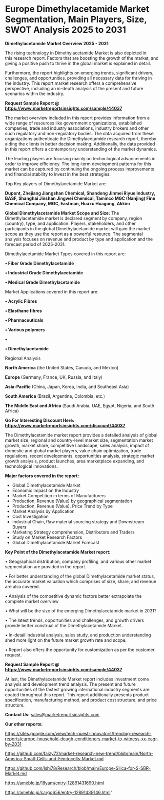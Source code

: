 # Europe Dimethylacetamide Market Segmentation, Main Players, Size, SWOT Analysis 2025 to 2031

<Strong> Dimethylacetamide Market Overview 2025 - 2031</strong>

The rising technology in Dimethylacetamide Market is also depicted in this research report. Factors that are boosting the growth of the market, and giving a positive push to thrive in the global market is explained in detail.

Furthermore, the report highlights on emerging trends, significant drivers, challenges, and opportunities, providing all necessary data for thriving in the industry. This report market research offers a comprehensive perspective, including an in-depth analysis of the present and future scenarios within the industry.

<strong>Request Sample Report @ <a href=https://www.marketreportsinsights.com/sample/44037>https://www.marketreportsinsights.com/sample/44037</a></strong>

The market overview included in this report provides information from a wide range of resources like government organizations, established companies, trade and industry associations, industry brokers and other such regulatory and non-regulatory bodies. The data acquired from these organizations authenticate the Dimethylacetamide research report, thereby aiding the clients in better decision making. Additionally, the data provided in this report offers a contemporary understanding of the market dynamics.

The leading players are focusing mainly on technological advancements in order to improve efficiency. The long-term development patterns for this market can be captured by continuing the ongoing process improvements and financial stability to invest in the best strategies.

Top Key players of Dimethylacetamide Market are:

<strong>Dupont, Zhejiang Jiangshan Chemical, Shandong Jinmei Riyue Industry, BASF, Shanghai Jinshan Jingwei Chemical, Taminco MGC (Nanjing) Fine Chemical Company, MGC, Eastman, Huaxu Huagong, Akkim</strong>

<strong><b>Global Dimethylacetamide Market Scope and Size:</b></strong>
The Dimethylacetamide market is declared segment by company, region (country), type, and application. Players, stakeholders, and other participants in the global Dimethylacetamide market will gain the market scope as they use the report as a powerful resource. The segmental analysis focuses on revenue and product by type and application and the forecast period of 2025-2031.

Dimethylacetamide Market Types covered in this report are:

<strong>•  Fiber Grade Dimethylacetamide

•  Industrial Grade Dimethylacetamide

•  Medical Grade Dimethylacetamide</strong>

Market Applications covered in this report are:

<strong>•  Acrylic Fibres

•  Elasthane fibres

•  Pharmaceuticals

•  Various polymers

•  

•  Dimethylacetamide</strong> 

Regional Analysis

<strong>North America</strong> (the United States, Canada, and Mexico)

<strong>Europe</strong> (Germany, France, UK, Russia, and Italy)

<strong>Asia-Pacific</strong> (China, Japan, Korea, India, and Southeast Asia)

<strong>South America</strong> (Brazil, Argentina, Colombia, etc.)

<strong>The Middle East and Africa</strong> (Saudi Arabia, UAE, Egypt, Nigeria, and South Africa)

<strong>Go For Interesting Discount Here: <a href=https://www.marketreportsinsights.com/discount/44037>https://www.marketreportsinsights.com/discount/44037</a></strong>

The Dimethylacetamide market report provides a detailed analysis of global market size, regional and country-level market size, segmentation market growth, market share, competitive Landscape, sales analysis, impact of domestic and global market players, value chain optimization, trade regulations, recent developments, opportunities analysis, strategic market growth analysis, product launches, area marketplace expanding, and technological innovations.

<strong><b>Major factors covered in the report:</b></strong>
<ul>
  <li>Global Dimethylacetamide Market </li>
  <li>Economic Impact on the Industry</li>
  <li>Market Competition in terms of Manufacturers</li>
  <li>Production, Revenue (Value) by geographical segmentation</li>
  <li>Production, Revenue (Value), Price Trend by Type</li>
  <li>Market Analysis by Application</li>
  <li>Cost Investigation</li>
  <li>Industrial Chain, Raw material sourcing strategy and Downstream Buyers</li>
  <li>Marketing Strategy comprehension, Distributors and Traders</li>
  <li>Study on Market Research Factors</li>
  <li>Global Dimethylacetamide Market Forecast</li>
</ul>

<strong><b>Key Point of the Dimethylacetamide Market report:</b></strong>

• Geographical distribution, company profiling, and various other market segmentation are provided in the report.

• For better understanding of the global Dimethylacetamide market status, the accurate market valuation which comprises of size, share, and revenue are also covered.

• Analysis of the competitive dynamic factors better extrapolate the complete market overview

• What will be the size of the emerging Dimethylacetamide market in 2031?

• The latest trends, opportunities and challenges, and growth drivers provide better construal of the Dimethylacetamide Market.

• In-detail industrial analysis, sales study, and production understanding shed more light on the future market growth rate and scope.

• Report also offers the opportunity for customization as per the customer request.

<strong>Request Sample Report @ <a href=https://www.marketreportsinsights.com/sample/44037>https://www.marketreportsinsights.com/sample/44037</a></strong>

At last, the Dimethylacetamide Market report includes investment come analysis and development trend analysis. The present and future opportunities of the fastest growing international industry segments are coated throughout this report. This report additionally presents product specification, manufacturing method, and product cost structure, and price structure.

<strong>Contact Us:</strong>
sales@marketreportsinsights.com

<strong>Our other reports:</strong>

<a href=https://sites.google.com/view/tech-quest-innovators/trending-research-reports/europe-household-dough-conditioners-market-to-witness-xx-cagr-by-2031>https://sites.google.com/view/tech-quest-innovators/trending-research-reports/europe-household-dough-conditioners-market-to-witness-xx-cagr-by-2031</a>

<a href=https://github.com/faizy72/market-research-new-trend/blob/main/North-America-Small-Cells-and-Femtocells-Market.md>https://github.com/faizy72/market-research-new-trend/blob/main/North-America-Small-Cells-and-Femtocells-Market.md</a>

<a href=https://github.com/Ishi78/Research/blob/main/Europe-Silica-for-S-SBR-Market.md>https://github.com/Ishi78/Research/blob/main/Europe-Silica-for-S-SBR-Market.md</a>

<a href=https://ameblo.jp/18yam/entry-12891431690.html>https://ameblo.jp/18yam/entry-12891431690.html</a>

<a href=https://ameblo.jp/cargo656/entry-12891439146.html>https://ameblo.jp/cargo656/entry-12891439146.html</a>"
